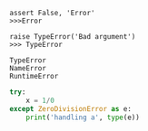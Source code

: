 ```
assert False, 'Error'
>>>Error
```

```
raise TypeError('Bad argument')
>>> TypeError
```

```
TypeError
NameError
RuntimeError
```

```python
try:
	x = 1/0
except ZeroDivisionError as e:
	print('handling a', type(e))
```

